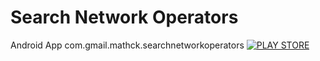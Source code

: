 Search Network Operators
=========================

Android App com.gmail.mathck.searchnetworkoperators
[![PLAY STORE](http://onetouchlocation.creativeworkline.com/images/available_on_google_play.png "PLAY STORE")](https://play.google.com/store/apps/details?id=com.gmail.mathck.searchnetworkoperators)
